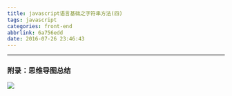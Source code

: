 ```yaml
---
title: javascript语言基础之字符串方法(四)
tags: javascript
categories: front-end
abbrlink: 6a756edd
date: 2016-07-26 23:46:43
---
```


---
<!--more-->

### 附录：思维导图总结

![](http://7xq6al.com1.z0.glb.clouddn.com/javascript%20%E5%AD%97%E7%AC%A6%E4%B8%B2%E5%87%BD%E6%95%B0.gif)
